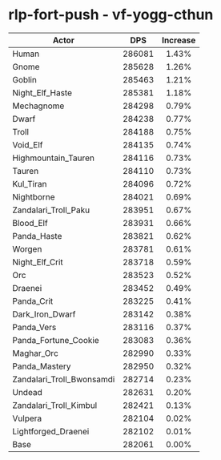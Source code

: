 # rlp-fort-push - vf-yogg-cthun
| Actor | DPS | Increase |
|---|:---:|:---:|
|Human|286081|1.43%|
|Gnome|285628|1.26%|
|Goblin|285463|1.21%|
|Night_Elf_Haste|285381|1.18%|
|Mechagnome|284298|0.79%|
|Dwarf|284238|0.77%|
|Troll|284188|0.75%|
|Void_Elf|284135|0.74%|
|Highmountain_Tauren|284116|0.73%|
|Tauren|284110|0.73%|
|Kul_Tiran|284096|0.72%|
|Nightborne|284021|0.69%|
|Zandalari_Troll_Paku|283951|0.67%|
|Blood_Elf|283931|0.66%|
|Panda_Haste|283821|0.62%|
|Worgen|283781|0.61%|
|Night_Elf_Crit|283718|0.59%|
|Orc|283523|0.52%|
|Draenei|283452|0.49%|
|Panda_Crit|283225|0.41%|
|Dark_Iron_Dwarf|283142|0.38%|
|Panda_Vers|283116|0.37%|
|Panda_Fortune_Cookie|283083|0.36%|
|Maghar_Orc|282990|0.33%|
|Panda_Mastery|282950|0.32%|
|Zandalari_Troll_Bwonsamdi|282714|0.23%|
|Undead|282631|0.20%|
|Zandalari_Troll_Kimbul|282421|0.13%|
|Vulpera|282104|0.02%|
|Lightforged_Draenei|282102|0.01%|
|Base|282061|0.00%|
